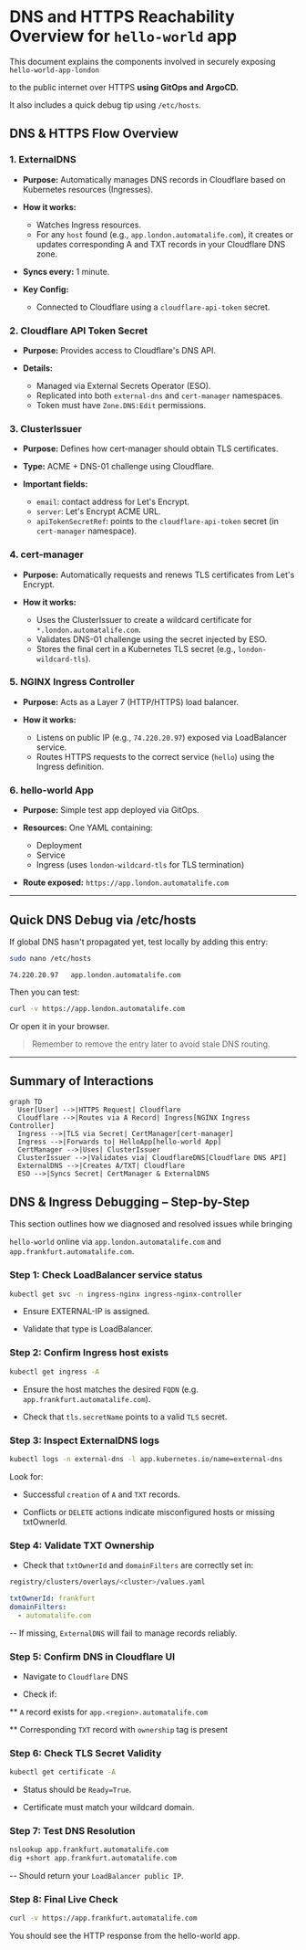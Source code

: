 # DNS and HTTPS Reachability Overview for `hello-world` app

This document explains the components involved in securely exposing `hello-world-app-london`

to the public internet over HTTPS **using GitOps and ArgoCD.**

It also includes a quick debug tip using `/etc/hosts`.

## DNS & HTTPS Flow Overview

### 1. **ExternalDNS**

- **Purpose:** Automatically manages DNS records in Cloudflare based on Kubernetes resources (Ingresses).
- **How it works:**

  - Watches Ingress resources.
  - For any `host` found (e.g., `app.london.automatalife.com`), it creates or updates corresponding A and TXT records in your Cloudflare DNS zone.

- **Syncs every:** 1 minute.
- **Key Config:**

  - Connected to Cloudflare using a `cloudflare-api-token` secret.

### 2. **Cloudflare API Token Secret**

- **Purpose:** Provides access to Cloudflare's DNS API.
- **Details:**

  - Managed via External Secrets Operator (ESO).
  - Replicated into both `external-dns` and `cert-manager` namespaces.
  - Token must have `Zone.DNS:Edit` permissions.

### 3. **ClusterIssuer**

- **Purpose:** Defines how cert-manager should obtain TLS certificates.
- **Type:** ACME + DNS-01 challenge using Cloudflare.
- **Important fields:**

  - `email`: contact address for Let's Encrypt.
  - `server`: Let's Encrypt ACME URL.
  - `apiTokenSecretRef`: points to the `cloudflare-api-token` secret (in `cert-manager` namespace).

### 4. **cert-manager**

- **Purpose:** Automatically requests and renews TLS certificates from Let's Encrypt.
- **How it works:**

  - Uses the ClusterIssuer to create a wildcard certificate for `*.london.automatalife.com`.
  - Validates DNS-01 challenge using the secret injected by ESO.
  - Stores the final cert in a Kubernetes TLS secret (e.g., `london-wildcard-tls`).

### 5. **NGINX Ingress Controller**

- **Purpose:** Acts as a Layer 7 (HTTP/HTTPS) load balancer.
- **How it works:**

  - Listens on public IP (e.g., `74.220.20.97`) exposed via LoadBalancer service.
  - Routes HTTPS requests to the correct service (`hello`) using the Ingress definition.

### 6. **hello-world App**

- **Purpose:** Simple test app deployed via GitOps.
- **Resources:** One YAML containing:

  - Deployment
  - Service
  - Ingress (uses `london-wildcard-tls` for TLS termination)

- **Route exposed:** `https://app.london.automatalife.com`

---

## Quick DNS Debug via /etc/hosts

If global DNS hasn't propagated yet, test locally by adding this entry:

```bash
sudo nano /etc/hosts
```

```text
74.220.20.97   app.london.automatalife.com
```

Then you can test:

```bash
curl -v https://app.london.automatalife.com
```

Or open it in your browser.

> Remember to remove the entry later to avoid stale DNS routing.

---

## Summary of Interactions

```mermaid
graph TD
  User[User] -->|HTTPS Request| Cloudflare
  Cloudflare -->|Routes via A Record| Ingress[NGINX Ingress Controller]
  Ingress -->|TLS via Secret| CertManager[cert-manager]
  Ingress -->|Forwards to| HelloApp[hello-world App]
  CertManager -->|Uses| ClusterIssuer
  ClusterIssuer -->|Validates via| CloudflareDNS[Cloudflare DNS API]
  ExternalDNS -->|Creates A/TXT| Cloudflare
  ESO -->|Syncs Secret| CertManager & ExternalDNS
```

## DNS & Ingress Debugging – Step-by-Step

This section outlines how we diagnosed and resolved issues while bringing

`hello-world` online via `app.london.automatalife.com` and `app.frankfurt.automatalife.com`.

### Step 1: Check LoadBalancer service status

```bash
kubectl get svc -n ingress-nginx ingress-nginx-controller
```

- Ensure EXTERNAL-IP is assigned.

- Validate that type is LoadBalancer.

### Step 2: Confirm Ingress host exists

```bash
kubectl get ingress -A
```

- Ensure the host matches the desired `FQDN` (e.g. `app.frankfurt.automatalife.com`).

- Check that `tls.secretName` points to a valid `TLS` secret.

### Step 3: Inspect ExternalDNS logs

```bash
kubectl logs -n external-dns -l app.kubernetes.io/name=external-dns
```

Look for:

- Successful `creation` of `A` and `TXT` records.

- Conflicts or `DELETE` actions indicate misconfigured hosts or missing txtOwnerId.

### Step 4: Validate TXT Ownership

- Check that `txtOwnerId` and `domainFilters` are correctly set in:

```bash
registry/clusters/overlays/<cluster>/values.yaml
```

```yaml
txtOwnerId: frankfurt
domainFilters:
  - automatalife.com
```

-- If missing, `ExternalDNS` will fail to manage records reliably.

### Step 5: Confirm DNS in Cloudflare UI

- Navigate to `Cloudflare` DNS

- Check if:

\*\* `A` record exists for `app.<region>.automatalife.com`

\*\* Corresponding `TXT` record with `ownership` tag is present

### Step 6: Check TLS Secret Validity

```bash
kubectl get certificate -A
```

- Status should be `Ready=True`.

- Certificate must match your wildcard domain.

### Step 7: Test DNS Resolution

```bash
nslookup app.frankfurt.automatalife.com
dig +short app.frankfurt.automatalife.com
```

-- Should return your `LoadBalancer public IP`.

### Step 8: Final Live Check

```bash
curl -v https://app.frankfurt.automatalife.com
```

You should see the HTTP response from the hello-world app.

